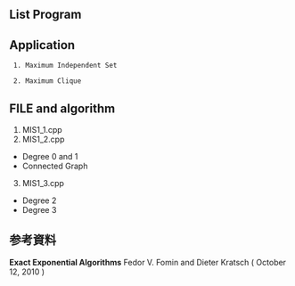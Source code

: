 ## List Program

## Application
```
 1. Maximum Independent Set

 2. Maximum Clique
```


## FILE and algorithm



1. MIS1\_1.cpp 
2. MIS1\_2.cpp 
- Degree 0 and 1
- Connected Graph
3. MIS1\_3.cpp 
- Degree 2 
- Degree 3



## 参考資料
 **Exact Exponential Algorithms**  Fedor V. Fomin and Dieter Kratsch ( October 12, 2010 )
